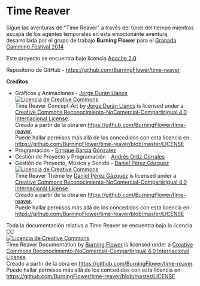 Time Reaver
===========

Sigue las aventuras de "Time Reaver" a través del túnel del tiempo mientras escapa de los agentes temporales en esta emocionante aventura, desarrollada por el grupo de trabajo **Burning Flower** para el [Granada Gamming Festival 2014](http://www.granadagaming.com/)

Este proyecto se encuentra bajo licencia [Apache 2.0](https://github.com/BurningFlower/time-reaver/blob/master/LICENSE)

Repositorio de GitHub - https://github.com/BurningFlower/time-reaver


**Créditos**
* Gráficos y Animaciones - [Jorge Durán Llanos](https://github.com/Caesar95)    
    <a rel="license" href="http://creativecommons.org/licenses/by-nc-sa/4.0/"><img alt="Licencia de Creative Commons" style="border-width:0" src="https://i.creativecommons.org/l/by-nc-sa/4.0/88x31.png" /></a><br /><span xmlns:dct="http://purl.org/dc/terms/" href="http://purl.org/dc/dcmitype/StillImage" property="dct:title" rel="dct:type">Time Reaver Concept-Art</span> by <a xmlns:cc="http://creativecommons.org/ns#" href="https://github.com/Caesar95" property="cc:attributionName" rel="cc:attributionURL">Jorge Durán Llanos</a> is licensed under a <a rel="license" href="http://creativecommons.org/licenses/by-nc-sa/4.0/">Creative Commons Reconocimiento-NoComercial-CompartirIgual 4.0 Internacional License</a>.<br />Creado a partir de la obra en <a xmlns:dct="http://purl.org/dc/terms/" href="https://github.com/BurningFlower/time-reaver" rel="dct:source">https://github.com/BurningFlower/time-reaver</a>.<br />Puede hallar permisos más allá de los concedidos con esta licencia en <a xmlns:cc="http://creativecommons.org/ns#" href="https://github.com/BurningFlower/time-reaver/blob/master/LICENSE" rel="cc:morePermissions">https://github.com/BurningFlower/time-reaver/blob/master/LICENSE</a>
* Programación - [Enrique Garcia Gónzalez](https://github.com/nRaiker)
* Gestión de Proyecto y Programación - [Andrés Ortiz Corrales](https://github.com/demiurgosoft)
* Gestión de Proyecto, Música y Sonido - [Daniel Pérez Gázquez](https://github.com/NestorsImagination)    
    <a rel="license" href="http://creativecommons.org/licenses/by-nc-sa/4.0/"><img alt="Licencia de Creative Commons" style="border-width:0" src="https://i.creativecommons.org/l/by-nc-sa/4.0/88x31.png" /></a><br /><span xmlns:dct="http://purl.org/dc/terms/" href="http://purl.org/dc/dcmitype/Sound" property="dct:title" rel="dct:type">Time Reaver Theme</span> by <a xmlns:cc="http://creativecommons.org/ns#" href="https://github.com/NestorsImagination" property="cc:attributionName" rel="cc:attributionURL">Daniel Pérez Gázquez</a> is licensed under a <a rel="license" href="http://creativecommons.org/licenses/by-nc-sa/4.0/">Creative Commons Reconocimiento-NoComercial-CompartirIgual 4.0 Internacional License</a>.<br />Creado a partir de la obra en <a xmlns:dct="http://purl.org/dc/terms/" href="https://github.com/BurningFlower/time-reaver" rel="dct:source">https://github.com/BurningFlower/time-reaver</a>.<br />Puede hallar permisos más allá de los concedidos con esta licencia en <a xmlns:cc="http://creativecommons.org/ns#" href="https://github.com/BurningFlower/time-reaver/blob/master/LICENSE" rel="cc:morePermissions">https://github.com/BurningFlower/time-reaver/blob/master/LICENSE</a>


Toda la documentación relativa a Time Reaver se encuentra bajo la licencia CC    
<a rel="license" href="http://creativecommons.org/licenses/by-nc-sa/4.0/"><img alt="Licencia de Creative Commons" style="border-width:0" src="https://i.creativecommons.org/l/by-nc-sa/4.0/88x31.png" /></a><br /><span xmlns:dct="http://purl.org/dc/terms/" href="http://purl.org/dc/dcmitype/Text" property="dct:title" rel="dct:type">Time Reaver Documentation</span> by <a xmlns:cc="http://creativecommons.org/ns#" href="https://github.com/BurningFlower" property="cc:attributionName" rel="cc:attributionURL">Burning Flower</a> is licensed under a <a rel="license" href="http://creativecommons.org/licenses/by-nc-sa/4.0/">Creative Commons Reconocimiento-NoComercial-CompartirIgual 4.0 Internacional License</a>.<br />Creado a partir de la obra en <a xmlns:dct="http://purl.org/dc/terms/" href="https://github.com/BurningFlower/time-reaver" rel="dct:source">https://github.com/BurningFlower/time-reaver</a>.<br />Puede hallar permisos más allá de los concedidos con esta licencia en <a xmlns:cc="http://creativecommons.org/ns#" href="https://github.com/BurningFlower/time-reaver/blob/master/LICENSE" rel="cc:morePermissions">https://github.com/BurningFlower/time-reaver/blob/master/LICENSE</a>
